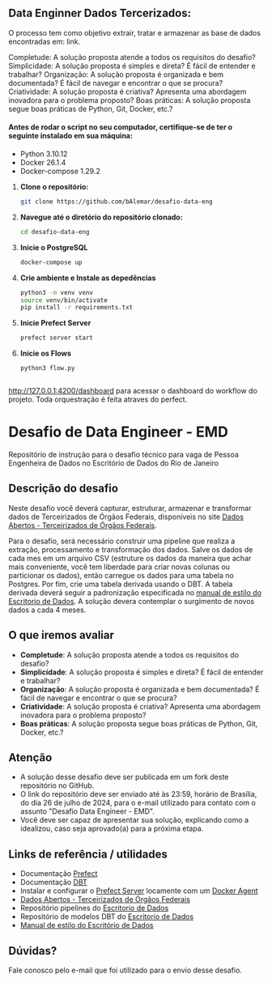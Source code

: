 ## Data Enginner Dados Tercerizados:
O processo tem como objetivo extrair, tratar e armazenar as base de dados encontradas em: link.


Completude: A solução proposta atende a todos os requisitos do desafio?
Simplicidade: A solução proposta é simples e direta? É fácil de entender e trabalhar?
Organização: A solução proposta é organizada e bem documentada? É fácil de navegar e encontrar o que se procura?
Criatividade: A solução proposta é criativa? Apresenta uma abordagem inovadora para o problema proposto?
Boas práticas: A solução proposta segue boas práticas de Python, Git, Docker, etc.?



 
 #### Antes de rodar o script no seu computador, certifique-se de ter o seguinte instalado em sua máquina:
* Python 3.10.12
* Docker 26.1.4
* Docker-compose 1.29.2


1. **Clone o repositório:**
   ```bash
   git clone https://github.com/bAlemar/desafio-data-eng

2. **Navegue até o diretório do repositório clonado:**
   ```bash
   cd desafio-data-eng

4. **Inicie o PostgreSQL**
   ```bash
   docker-compose up

4. **Crie ambiente e Instale as depedências**
   ```bash
   python3 -m venv venv
   source venv/bin/activate
   pip install -r requirements.txt

4. **Inicie Prefect Server**
   ```bash
   prefect server start


4. **Inicie os Flows**
   ```bash
   python3 flow.py



http://127.0.0.1:4200/dashboard para acessar o dashboard do workflow do projeto. Toda orquestração é feita atraves do perfect.






# Desafio de Data Engineer - EMD

Repositório de instrução para o desafio técnico para vaga de Pessoa Engenheira de Dados no Escritório de Dados do Rio de Janeiro

## Descrição do desafio

Neste desafio você deverá capturar, estruturar, armazenar e transformar dados de Terceirizados de Órgãos Federais, disponíveis no site [Dados Abertos - Terceirizados de Órgãos Federais](https://www.gov.br/cgu/pt-br/acesso-a-informacao/dados-abertos/arquivos/terceirizados).

Para o desafio, será necessário construir uma pipeline que realiza a extração, processamento e transformação dos dados. Salve os dados de cada mes em um arquivo CSV (estruture os dados da maneira que achar mais conveniente, você tem liberdade para criar novas colunas ou particionar os dados), então carregue os dados para uma tabela no Postgres. Por fim, crie uma tabela derivada usando o DBT. A tabela derivada deverá seguir a padronização especificada no [manual de estilo do Escritorio de Dados](https://docs.dados.rio/guia-desenvolvedores/manual-estilo/#nome-e-ordem-das-colunas). A solução devera contemplar o surgimento de novos dados a cada 4 meses.


## O que iremos avaliar

- **Completude**: A solução proposta atende a todos os requisitos do desafio?
- **Simplicidade**: A solução proposta é simples e direta? É fácil de entender e trabalhar?
- **Organização**: A solução proposta é organizada e bem documentada? É fácil de navegar e encontrar o que se procura?
- **Criatividade**: A solução proposta é criativa? Apresenta uma abordagem inovadora para o problema proposto?
- **Boas práticas**: A solução proposta segue boas práticas de Python, Git, Docker, etc.?

## Atenção

- A solução desse desafio deve ser publicada em um fork deste repositório no GitHub.
- O link do repositório deve ser enviado até às 23:59, horário de Brasília, do dia 26 de julho de 2024, para o e-mail utilizado para contato com o assunto "Desafio Data Engineer - EMD".
- Você deve ser capaz de apresentar sua solução, explicando como a idealizou, caso seja aprovado(a) para a próxima etapa.

## Links de referência / utilidades

- Documentação [Prefect](https://docs-v1.prefect.io/)
- Documentação [DBT](https://docs.getdbt.com/docs/introduction)
- Instalar e configurar o
   [Prefect Server](https://docs.prefect.io/orchestration/getting-started/install.html)
   locamente com um [Docker Agent](https://docs.prefect.io/orchestration/agents/docker.html)
- [Dados Abertos - Terceirizados de Órgãos Federais](https://www.gov.br/cgu/pt-br/acesso-a-informacao/dados-abertos/arquivos/terceirizados)
- Repositório pipelines do [Escritorio de Dados](https://github.com/prefeitura-rio/pipelines)
- Repositório de modelos DBT do [Escritorio de Dados](https://github.com/prefeitura-rio/queries-datario)
- [Manual de estilo do Escritório de Dados](https://docs.dados.rio/guia-desenvolvedores/manual-estilo/#nome-e-ordem-das-colunas)
  
## Dúvidas?

Fale conosco pelo e-mail que foi utilizado para o envio desse desafio.
